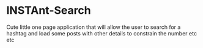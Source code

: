 # INSTAnt-Search
Cute little one page application that will allow the user to search for a hashtag and load some posts with other details to constrain the number etc etc
